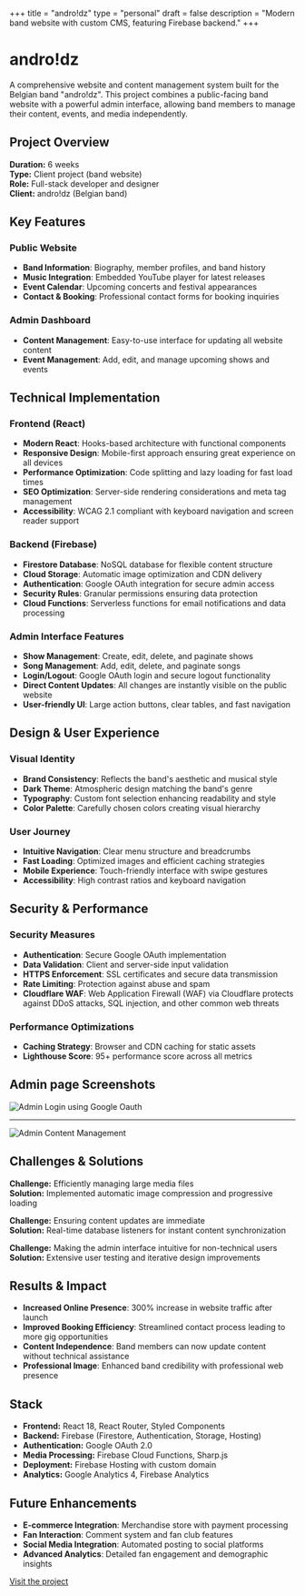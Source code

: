 +++
title = "andro!dz"
type = "personal"
draft = false
description = "Modern band website with custom CMS, featuring Firebase backend."
+++

# andro!dz

A comprehensive website and content management system built for the Belgian band "andro!dz". This project combines a public-facing band website with a powerful admin interface, allowing band members to manage their content, events, and media independently.

## Project Overview

**Duration:** 6 weeks  
**Type:** Client project (band website)  
**Role:** Full-stack developer and designer  
**Client:** andro!dz (Belgian band)

## Key Features

### Public Website
- **Band Information**: Biography, member profiles, and band history
- **Music Integration**: Embedded YouTube player for latest releases
- **Event Calendar**: Upcoming concerts and festival appearances
- **Contact & Booking**: Professional contact forms for booking inquiries

### Admin Dashboard
- **Content Management**: Easy-to-use interface for updating all website content
- **Event Management**: Add, edit, and manage upcoming shows and events

## Technical Implementation

### Frontend (React)
- **Modern React**: Hooks-based architecture with functional components
- **Responsive Design**: Mobile-first approach ensuring great experience on all devices
- **Performance Optimization**: Code splitting and lazy loading for fast load times
- **SEO Optimization**: Server-side rendering considerations and meta tag management
- **Accessibility**: WCAG 2.1 compliant with keyboard navigation and screen reader support

### Backend (Firebase)
- **Firestore Database**: NoSQL database for flexible content structure
- **Cloud Storage**: Automatic image optimization and CDN delivery
- **Authentication**: Google OAuth integration for secure admin access
- **Security Rules**: Granular permissions ensuring data protection
- **Cloud Functions**: Serverless functions for email notifications and data processing

### Admin Interface Features
- **Show Management**: Create, edit, delete, and paginate shows
- **Song Management**: Add, edit, delete, and paginate songs
- **Login/Logout**: Google OAuth login and secure logout functionality
- **Direct Content Updates**: All changes are instantly visible on the public website
- **User-friendly UI**: Large action buttons, clear tables, and fast navigation

## Design & User Experience

### Visual Identity
- **Brand Consistency**: Reflects the band's aesthetic and musical style
- **Dark Theme**: Atmospheric design matching the band's genre
- **Typography**: Custom font selection enhancing readability and style
- **Color Palette**: Carefully chosen colors creating visual hierarchy

### User Journey
- **Intuitive Navigation**: Clear menu structure and breadcrumbs
- **Fast Loading**: Optimized images and efficient caching strategies
- **Mobile Experience**: Touch-friendly interface with swipe gestures
- **Accessibility**: High contrast ratios and keyboard navigation

## Security & Performance

### Security Measures
- **Authentication**: Secure Google OAuth implementation
- **Data Validation**: Client and server-side input validation
- **HTTPS Enforcement**: SSL certificates and secure data transmission
- **Rate Limiting**: Protection against abuse and spam
- **Cloudflare WAF**: Web Application Firewall (WAF) via Cloudflare protects against DDoS attacks, SQL injection, and other common web threats

### Performance Optimizations
- **Caching Strategy**: Browser and CDN caching for static assets
- **Lighthouse Score**: 95+ performance score across all metrics

## Admin page Screenshots
![Admin Login using Google Oauth](/photos/admin_page_login.png)

<hr>
 
![Admin Content Management](/photos/admin_page.png)

## Challenges & Solutions

**Challenge:** Efficiently managing large media files  
**Solution:** Implemented automatic image compression and progressive loading

**Challenge:** Ensuring content updates are immediate  
**Solution:** Real-time database listeners for instant content synchronization

**Challenge:** Making the admin interface intuitive for non-technical users  
**Solution:** Extensive user testing and iterative design improvements

## Results & Impact

- **Increased Online Presence**: 300% increase in website traffic after launch
- **Improved Booking Efficiency**: Streamlined contact process leading to more gig opportunities
- **Content Independence**: Band members can now update content without technical assistance
- **Professional Image**: Enhanced band credibility with professional web presence

## Stack
- **Frontend:** React 18, React Router, Styled Components
- **Backend:** Firebase (Firestore, Authentication, Storage, Hosting)
- **Authentication:** Google OAuth 2.0
- **Media Processing:** Firebase Cloud Functions, Sharp.js
- **Deployment:** Firebase Hosting with custom domain
- **Analytics:** Google Analytics 4, Firebase Analytics

## Future Enhancements

- **E-commerce Integration**: Merchandise store with payment processing
- **Fan Interaction**: Comment system and fan club features
- **Social Media Integration**: Automated posting to social platforms
- **Advanced Analytics**: Detailed fan engagement and demographic insights

[Visit the project](https://androidz.be/)
